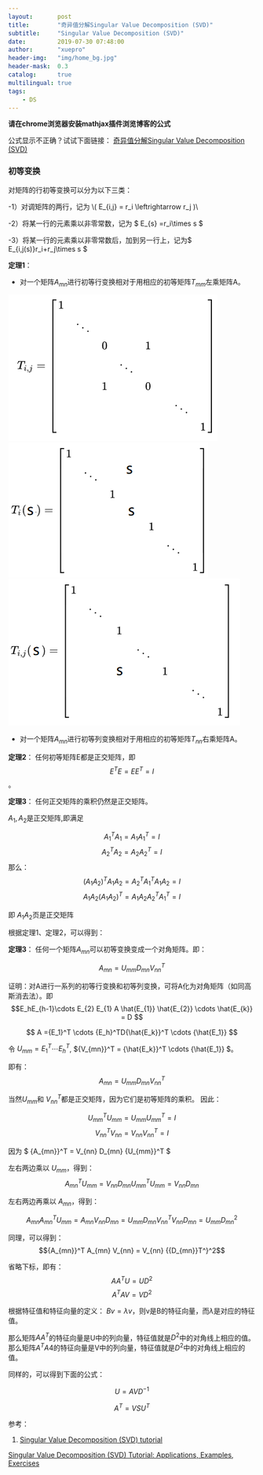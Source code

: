 ```yaml
---
layout:       post
title:        "奇异值分解Singular Value Decomposition (SVD)"
subtitle:     "Singular Value Decomposition (SVD)"
date:         2019-07-30 07:48:00
author:       "xuepro"
header-img:   "img/home_bg.jpg"
header-mask:  0.3
catalog:      true
multilingual: true
tags:
    - DS
---
```


**请在chrome浏览器安装mathjax插件浏览博客的公式**

公式显示不正确？试试下面链接：
[奇异值分解Singular Value Decomposition (SVD)](https://github.com/hwdong-net/hwdong-net.github.io/blob/master/_posts/2019-08-01-%E5%A5%87%E5%BC%82%E5%80%BC%E5%88%86%E8%A7%A3Singular%20Value%20Decomposition%20(SVD).md)


### 初等变换

对矩阵的行初等变换可以分为以下三类：

-1）对调矩阵的两行，记为 \\( E_{i,j} = r_i \leftrightarrow r_j )\\

-2）将某一行的元素乘以非零常数，记为 $ E_{s} =r_i\times s $

-3）将某一行的元素乘以非零常数后，加到另一行上，记为$ E_{i,j(s)}r_i+r_j\times s $


**定理1**： 
 - 对一个矩阵$A_{mn}$进行初等行变换相对于用相应的初等矩阵$T_{mm}$左乘矩阵A。


 ![](/img2/1.png)
 ![](/img2/2.png)
 ![](/img2/3.png)
 
 - 对一个矩阵$A_{mn}$进行初等列变换相对于用相应的初等矩阵$T_{nn}$右乘矩阵A。

**定理2**： 任何初等矩阵E都是正交矩阵，即 $$E^TE = EE^T = I$$。

**定理3**： 任何正交矩阵的乘积仍然是正交矩阵。

$A_1,A_2$是正交矩阵,即满足

$$ A_1^TA_1 = A_1A_1^T = I$$
$$ A_2^TA_2 = A_2A_2^T = I$$
那么：
$$ (A_1A_2)^TA_1A_2 = A_2^TA_1^T A_1A_2 = I$$
   $$ A_1A_2(A_1A_2)^T = A_1A_2A_2^TA_1^T  = I$$

即 $A_1A_2$页是正交矩阵  

根据定理1、定理2，可以得到：

**定理3**：
任何一个矩阵$A_{mn}$可以初等变换变成一个对角矩阵。即：

$$ A_{mn} = U_{mm} D_{mn} V_{nn}^T $$

证明：对A进行一系列的初等行变换和初等列变换，可将A化为对角矩阵（如同高斯消去法）。即
 $$E_hE_{h-1}\cdots E_{2} E_{1} A \hat{E_{1}} \hat{E_{2}} \cdots \hat{E_{k}} = D $$
 
  $$ A  ={E_1}^T \cdots  {E_h}^TD{\hat{E_k}}^T \cdots {\hat{E_1}} $$
  
 令 $U_{mm}  = {E_1}^T \cdots  {E_h}^T$, ${V_{mn}}^T = {\hat{E_k}}^T \cdots {\hat{E_1}} $。
 
  即有：$$ A_{mn} = U_{mm} D_{mn} {V_{nn}}^T $$
  
  当然$U_{mm}$和 $V_{nn}^T$都是正交矩阵，因为它们是初等矩阵的乘积。 因此：
  
  $$ {U_{mm}}^TU_{mm} = U_{mm}{U_{mm}}^T = I$$
  $${V_{nn}}^TV_{nn} = V_{nn}{V_{nn}}^T = I$$

因为 $ {A_{mn}}^T = V_{nn} D_{mn} {U_{mm}}^T $

左右两边乘以 $U_{mm}$，得到：
 $$ {A_{mn}}^T  U_{mm}  = V_{nn} D_{mn} {U_{mm}}^T  U_{mm} =V_{nn} D_{mn} $$
 
 左右两边再乘以 $A_{mn}$，得到：
 
 $$ A_{mn}{A_{mn}}^T  U_{mm}  = A_{mn}V_{nn} D_{mn} = U_{mm} D_{mn} {V_{nn}}^TV_{nn} D_{mn} =  U_{mm} {D_{mn}}^2$$
 
 同理，可以得到：
 $${A_{mn}}^T  A_{mn} V_{nn} = V_{nn} {{D_{mn}}T^}^2$$
 
 省略下标，即有：
  $$ AA^TU = UD^2  $$
  $$ A^TAV = VD^2 $$
  
  根据特征值和特征向量的定义：   $Bv= \lambda v$，则v是B的特征向量，而$\lambda$是对应的特征值。
  
  那么矩阵$AA^T$的特征向量是U中的列向量，特征值就是$D^2$中的对角线上相应的值。
  那么矩阵$A^TA4$的特征向量是V中的列向量，特征值就是$D^2$中的对角线上相应的值。
  
  同样的，可以得到下面的公式：
  
  $$U = AVD^{-1} $$
  
  $$A^T = VSU^T$$


参考：


1. [Singular Value Decomposition (SVD) tutorial](http://web.mit.edu/be.400/www/SVD/Singular_Value_Decomposition.htm)

[Singular Value Decomposition (SVD) Tutorial: Applications, Examples, Exercises](https://blog.statsbot.co/singular-value-decomposition-tutorial-52c695315254)
